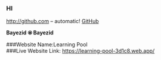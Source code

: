 ### HI
http://github.com – automatic! [GitHub](www.google.com) 

**Bayezid**
**⦿ Bayezid**

###Website Name:Learning Pool
<br>
###Live Website Link: https://learning-pool-3d1c8.web.app/
